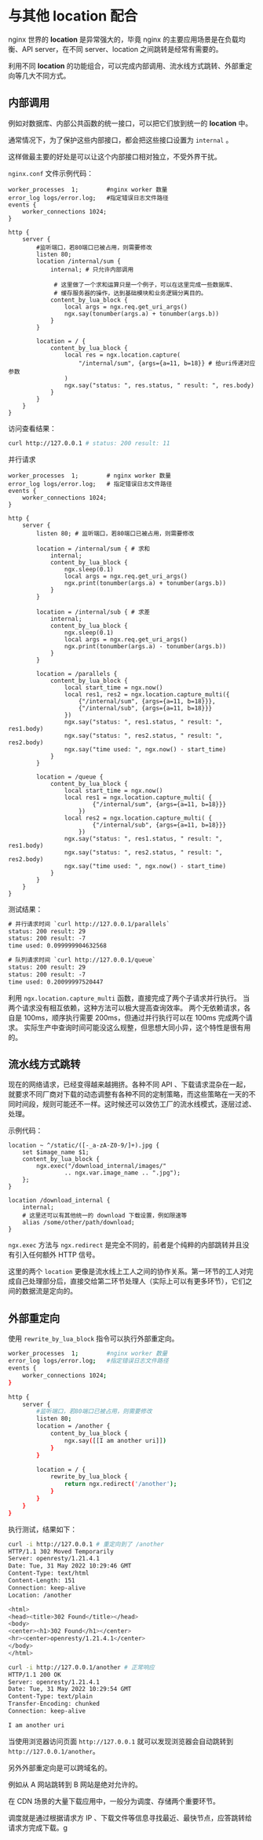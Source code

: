 # 与其他 location 配合

nginx 世界的 **location** 是异常强大的，毕竟 nginx 的主要应用场景是在负载均衡、API server，在不同 server、location 之间跳转是经常有需要的。

利用不同 **location** 的功能组合，可以完成内部调用、流水线方式跳转、外部重定向等几大不同方式。

## 内部调用

例如对数据库、内部公共函数的统一接口，可以把它们放到统一的 **location** 中。

通常情况下，为了保护这些内部接口，都会把这些接口设置为 `internal` 。

这样做最主要的好处是可以让这个内部接口相对独立，不受外界干扰。

`nginx.conf` 文件示例代码：

```nginx
worker_processes  1;        #nginx worker 数量
error_log logs/error.log;   #指定错误日志文件路径
events {
    worker_connections 1024;
}

http {
    server {
        #监听端口，若80端口已被占用，则需要修改
        listen 80;
        location /internal/sum {
            internal; # 只允许内部调用

             # 这里做了一个求和运算只是一个例子，可以在这里完成一些数据库、
             # 缓存服务器的操作，达到基础模块和业务逻辑分离目的。
            content_by_lua_block {
                local args = ngx.req.get_uri_args()
                ngx.say(tonumber(args.a) + tonumber(args.b))
            }
        }

        location = / {
            content_by_lua_block {
                local res = ngx.location.capture(
                    "/internal/sum", {args={a=11, b=18}} # 给uri传递对应参数
                )
                ngx.say("status: ", res.status, " result: ", res.body)
            }
        }
    }
}
```

访问查看结果：

```bash
curl http://127.0.0.1 # status: 200 result: 11
```

并行请求

```nginx
worker_processes  1;        # nginx worker 数量
error_log logs/error.log;   # 指定错误日志文件路径
events {
    worker_connections 1024;
}

http {
    server {
        listen 80; # 监听端口，若80端口已被占用，则需要修改

        location = /internal/sum { # 求和
            internal;
            content_by_lua_block {
                ngx.sleep(0.1)
                local args = ngx.req.get_uri_args()
                ngx.print(tonumber(args.a) + tonumber(args.b))
            }
        }

        location = /internal/sub { # 求差
            internal;
            content_by_lua_block {
                ngx.sleep(0.1)
                local args = ngx.req.get_uri_args()
                ngx.print(tonumber(args.a) - tonumber(args.b))
            }
        }

        location = /parallels {
            content_by_lua_block {
                local start_time = ngx.now()
                local res1, res2 = ngx.location.capture_multi({
                    {"/internal/sum", {args={a=11, b=18}}},
                    {"/internal/sub", {args={a=11, b=18}}}
                })
                ngx.say("status: ", res1.status, " result: ", res1.body)
                ngx.say("status: ", res2.status, " result: ", res2.body)
                ngx.say("time used: ", ngx.now() - start_time)
            }
        }

        location = /queue {
            content_by_lua_block {
                local start_time = ngx.now()
                local res1 = ngx.location.capture_multi( {
                        {"/internal/sum", {args={a=11, b=18}}}
                    })
                local res2 = ngx.location.capture_multi( {
                        {"/internal/sub", {args={a=11, b=18}}}
                    })
                ngx.say("status: ", res1.status, " result: ", res1.body)
                ngx.say("status: ", res2.status, " result: ", res2.body)
                ngx.say("time used: ", ngx.now() - start_time)
            }
        }
    }
}
```

测试结果：

```txt
# 并行请求时间 `curl http://127.0.0.1/parallels`
status: 200 result: 29
status: 200 result: -7
time used: 0.099999904632568

# 队列请求时间 `curl http://127.0.0.1/queue`
status: 200 result: 29
status: 200 result: -7
time used: 0.20099997520447
```

利用 `ngx.location.capture_multi` 函数，直接完成了两个子请求并行执行。
当两个请求没有相互依赖，这种方法可以极大提高查询效率。
两个无依赖请求，各自是 100ms，顺序执行需要 200ms，但通过并行执行可以在 100ms 完成两个请求。
实际生产中查询时间可能没这么规整，但思想大同小异，这个特性是很有用的。

## 流水线方式跳转

现在的网络请求，已经变得越来越拥挤。各种不同 API 、下载请求混杂在一起，就要求不同厂商对下载的动态调整有各种不同的定制策略，而这些策略在一天的不同时间段，规则可能还不一样。这时候还可以效仿工厂的流水线模式，逐层过滤、处理。

示例代码：

```nginx
location ~ ^/static/([-_a-zA-Z0-9/]+).jpg {
    set $image_name $1;
    content_by_lua_block {
        ngx.exec("/download_internal/images/"
                .. ngx.var.image_name .. ".jpg");
    };
}

location /download_internal {
    internal;
    # 这里还可以有其他统一的 download 下载设置，例如限速等
    alias /some/other/path/download;
}
```
`ngx.exec` 方法与 `ngx.redirect` 是完全不同的，前者是个纯粹的内部跳转并且没有引入任何额外 HTTP 信号。

这里的两个 `location` 更像是流水线上工人之间的协作关系。第一环节的工人对完成自己处理部分后，直接交给第二环节处理人（实际上可以有更多环节），它们之间的数据流是定向的。

## 外部重定向

使用 `rewrite_by_lua_block` 指令可以执行外部重定向。

```bash
worker_processes  1;        #nginx worker 数量
error_log logs/error.log;   #指定错误日志文件路径
events {
    worker_connections 1024;
}

http {
    server {
        #监听端口，若80端口已被占用，则需要修改
        listen 80;
        location = /another {
            content_by_lua_block {
                ngx.say([[I am another uri]])
            }
        }

        location = / {
            rewrite_by_lua_block {
                return ngx.redirect('/another');
            }
        }
    }
}
```

执行测试，结果如下：

```bash
curl -i http://127.0.0.1 # 重定向到了 /another
HTTP/1.1 302 Moved Temporarily
Server: openresty/1.21.4.1
Date: Tue, 31 May 2022 10:29:46 GMT
Content-Type: text/html
Content-Length: 151
Connection: keep-alive
Location: /another

<html>
<head><title>302 Found</title></head>
<body>
<center><h1>302 Found</h1></center>
<hr><center>openresty/1.21.4.1</center>
</body>
</html>
```

```bash
curl -i http://127.0.0.1/another # 正常响应
HTTP/1.1 200 OK
Server: openresty/1.21.4.1
Date: Tue, 31 May 2022 10:29:54 GMT
Content-Type: text/plain
Transfer-Encoding: chunked
Connection: keep-alive

I am another uri
```

当使用浏览器访问页面 `http://127.0.0.1` 就可以发现浏览器会自动跳转到 `http://127.0.0.1/another`。

另外外部重定向是可以跨域名的。

例如从 A 网站跳转到 B 网站是绝对允许的。

在 CDN 场景的大量下载应用中，一般分为调度、存储两个重要环节。

调度就是通过根据请求方 IP 、下载文件等信息寻找最近、最快节点，应答跳转给请求方完成下载。g